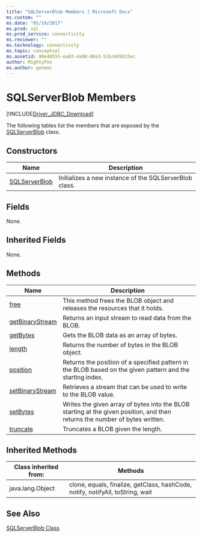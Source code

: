 ```yaml
---
title: "SQLServerBlob Members | Microsoft Docs"
ms.custom: ""
ms.date: "01/19/2017"
ms.prod: sql
ms.prod_service: connectivity
ms.reviewer: ""
ms.technology: connectivity
ms.topic: conceptual
ms.assetid: 90e48555-ea83-4a90-80a3-51bc685015ec
author: MightyPen
ms.author: genemi
---
```

# SQLServerBlob Members
[!INCLUDE[Driver_JDBC_Download](../../../includes/driver_jdbc_download.md)]

  The following tables list the members that are exposed by the [SQLServerBlob](../../../connect/jdbc/reference/sqlserverblob-class.md) class.  
  
## Constructors  
  
|Name|Description|  
|----------|-----------------|  
|[SQLServerBlob](../../../connect/jdbc/reference/sqlserverblob-constructor-sqlserverconnection-byte.md)|Initializes a new instance of the SQLServerBlob class.|  
  
## Fields  
 None.  
  
## Inherited Fields  
 None.  
  
## Methods  
  
|Name|Description|  
|----------|-----------------|  
|[free](../../../connect/jdbc/reference/free-method-sqlserverblob.md)|This method frees the BLOB object and releases the resources that it holds.|  
|[getBinaryStream](../../../connect/jdbc/reference/getbinarystream-method-sqlserverblob.md)|Returns an input stream to read data from the BLOB.|  
|[getBytes](../../../connect/jdbc/reference/getbytes-method-sqlserverblob.md)|Gets the BLOB data as an array of bytes.|  
|[length](../../../connect/jdbc/reference/length-method-sqlserverblob.md)|Returns the number of bytes in the BLOB object.|  
|[position](../../../connect/jdbc/reference/position-method-sqlserverblob.md)|Returns the position of a specified pattern in the BLOB based on the given pattern and the starting index.|  
|[setBinaryStream](../../../connect/jdbc/reference/setbinarystream-method-sqlserverblob.md)|Retrieves a stream that can be used to write to the BLOB value.|  
|[setBytes](../../../connect/jdbc/reference/setbytes-method-sqlserverblob.md)|Writes the given array of bytes into the BLOB starting at the given position, and then returns the number of bytes written.|  
|[truncate](../../../connect/jdbc/reference/truncate-method-sqlserverblob.md)|Truncates a BLOB given the length.|  
  
## Inherited Methods  
  
|Class inherited from:|Methods|  
|---------------------------|-------------|  
|java.lang.Object|clone, equals, finalize, getClass, hashCode, notify, notifyAll, toString, wait|  
  
## See Also  
 [SQLServerBlob Class](../../../connect/jdbc/reference/sqlserverblob-class.md)  
  
  
